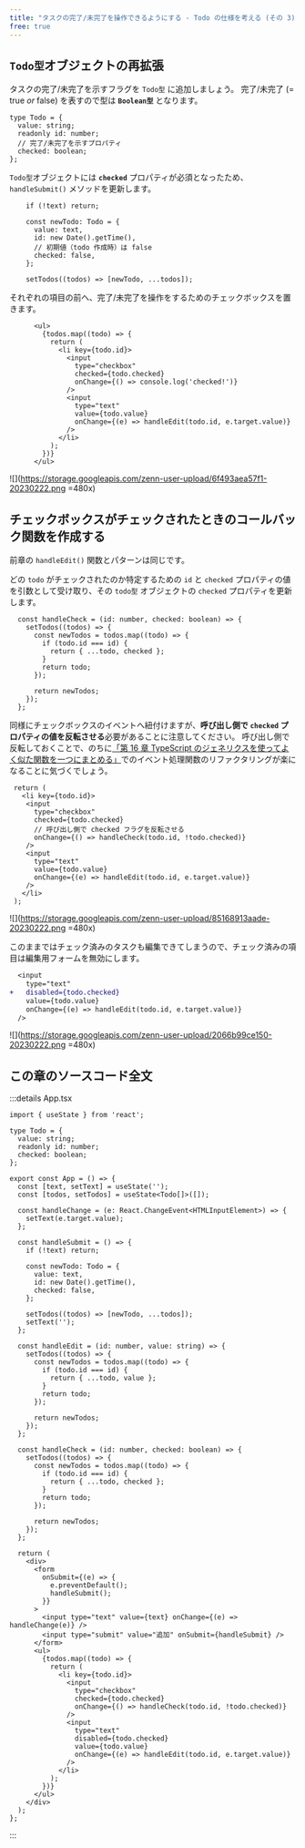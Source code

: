 ```yaml
---
title: "タスクの完了/未完了を操作できるようにする - Todo の仕様を考える (その 3)"
free: true
---
```


## `Todo型`オブジェクトの再拡張

タスクの完了/未完了を示すフラグを `Todo型` に追加しましょう。
完了/未完了 (= true _or_ false) を表すので型は **`Boolean型`** となります。

```jsx:src/App.tsx
type Todo = {
  value: string;
  readonly id: number;
  // 完了/未完了を示すプロパティ
  checked: boolean;
};
```

`Todo型`オブジェクトには **`checked`** プロパティが必須となったため、 `handleSubmit()` メソッドを更新します。

```jsx:src/App.tsx
    if (!text) return;

    const newTodo: Todo = {
      value: text,
      id: new Date().getTime(),
      // 初期値（todo 作成時）は false
      checked: false,
    };

    setTodos((todos) => [newTodo, ...todos]);
```

それぞれの項目の前へ、完了/未完了を操作をするためのチェックボックスを置きます。

```jsx:App.tsx
      <ul>
        {todos.map((todo) => {
          return (
            <li key={todo.id}>
              <input
                type="checkbox"
                checked={todo.checked}
                onChange={() => console.log('checked!')}
              />
              <input
                type="text"
                value={todo.value}
                onChange={(e) => handleEdit(todo.id, e.target.value)}
              />
            </li>
          );
        })}
      </ul>
```

![](https://storage.googleapis.com/zenn-user-upload/6f493aea57f1-20230222.png =480x)

## チェックボックスがチェックされたときのコールバック関数を作成する

前章の `handleEdit()` 関数とパターンは同じです。

どの `todo` がチェックされたのか特定するための `id` と `checked` プロパティの値を引数として受け取り、その `todo型` オブジェクトの `checked` プロパティを更新します。

```jsx:src/App.tsx
  const handleCheck = (id: number, checked: boolean) => {
    setTodos((todos) => {
      const newTodos = todos.map((todo) => {
        if (todo.id === id) {
          return { ...todo, checked };
        }
        return todo;
      });

      return newTodos;
    });
  };
```

同様にチェックボックスのイベントへ紐付けますが、**呼び出し側で `checked` プロパティの値を反転させる**必要があることに注意してください。
呼び出し側で反転しておくことで、のちに[「第 16 章 TypeScript のジェネリクスを使ってよく似た関数を一つにまとめる」](https://zenn.dev/sprout2000/books/76a279bb90c3f3/viewer/chapter16)でのイベント処理関数のリファクタリングが楽になることに気づくでしょう。

```jsx:src/App.tsx
 return (
   <li key={todo.id}>
    <input
      type="checkbox"
      checked={todo.checked}
      // 呼び出し側で checked フラグを反転させる
      onChange={() => handleCheck(todo.id, !todo.checked)}
    />
    <input
      type="text"
      value={todo.value}
      onChange={(e) => handleEdit(todo.id, e.target.value)}
    />
   </li>
 );
```

![](https://storage.googleapis.com/zenn-user-upload/85168913aade-20230222.png =480x)

このままではチェック済みのタスクも編集できてしまうので、チェック済みの項目は編集用フォームを無効にします。

```diff jsx:src/App.tsx
  <input
    type="text"
+   disabled={todo.checked}
    value={todo.value}
    onChange={(e) => handleEdit(todo.id, e.target.value)}
  />
```

![](https://storage.googleapis.com/zenn-user-upload/2066b99ce150-20230222.png =480x)

## この章のソースコード全文

:::details App.tsx

```tsx:App.tsx
import { useState } from 'react';

type Todo = {
  value: string;
  readonly id: number;
  checked: boolean;
};

export const App = () => {
  const [text, setText] = useState('');
  const [todos, setTodos] = useState<Todo[]>([]);

  const handleChange = (e: React.ChangeEvent<HTMLInputElement>) => {
    setText(e.target.value);
  };

  const handleSubmit = () => {
    if (!text) return;

    const newTodo: Todo = {
      value: text,
      id: new Date().getTime(),
      checked: false,
    };

    setTodos((todos) => [newTodo, ...todos]);
    setText('');
  };

  const handleEdit = (id: number, value: string) => {
    setTodos((todos) => {
      const newTodos = todos.map((todo) => {
        if (todo.id === id) {
          return { ...todo, value };
        }
        return todo;
      });

      return newTodos;
    });
  };

  const handleCheck = (id: number, checked: boolean) => {
    setTodos((todos) => {
      const newTodos = todos.map((todo) => {
        if (todo.id === id) {
          return { ...todo, checked };
        }
        return todo;
      });

      return newTodos;
    });
  };

  return (
    <div>
      <form
        onSubmit={(e) => {
          e.preventDefault();
          handleSubmit();
        }}
      >
        <input type="text" value={text} onChange={(e) => handleChange(e)} />
        <input type="submit" value="追加" onSubmit={handleSubmit} />
      </form>
      <ul>
        {todos.map((todo) => {
          return (
            <li key={todo.id}>
              <input
                type="checkbox"
                checked={todo.checked}
                onChange={() => handleCheck(todo.id, !todo.checked)}
              />
              <input
                type="text"
                disabled={todo.checked}
                value={todo.value}
                onChange={(e) => handleEdit(todo.id, e.target.value)}
              />
            </li>
          );
        })}
      </ul>
    </div>
  );
};
```

:::
